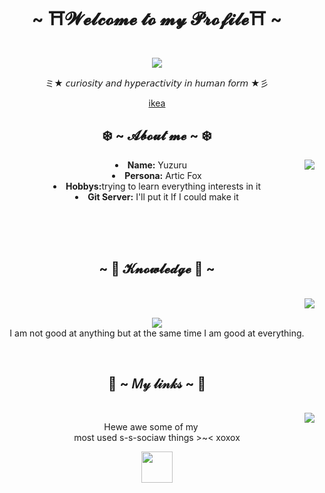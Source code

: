 <body>
    <center>
<h1 align="center">~ ⛩️𝓦𝓮𝓵𝓬𝓸𝓶𝓮 𝓽𝓸 𝓶𝔂 𝓟𝓻𝓸𝓯𝓲𝓵𝓮⛩️ ~ </h1>
<br>
<div align="center">
    <a href="https://github.com/Yuzuru10">
        <img src="https://media.tenor.com/XmUpFK6JyU8AAAAi/cute-please.gif" />
    </a>
        <br>    
    <p> ミ★ 𝘤𝘶𝘳𝘪𝘰𝘴𝘪𝘵𝘺 𝘢𝘯𝘥 𝘩𝘺𝘱𝘦𝘳𝘢𝘤𝘵𝘪𝘷𝘪𝘵𝘺 𝘪𝘯 𝘩𝘶𝘮𝘢𝘯 𝘧𝘰𝘳𝘮 ★彡</p>    
<p><a href="www.ikea.com"> ikea </a></p>
</div>

<div>
<h2 align="center">❄️ ~ 𝓐𝓫𝓸𝓾𝓽 𝓶𝓮 ~ ❄️</h2>
    <div align="center">
<img src="https://media.tenor.com/mnmu16CGt6QAAAAi/dont-care-idc.gif" align="right">
    </div>

<li>
    <b>Name:</b> Yuzuru </li>
<li>
    <b>Persona:</b> Artic Fox </li>
<li>
<b>Hobbys:</b>trying to learn everything interests in it</li>    
<li>    
    <b>Git Server:</b> I'll put it If I could make it </li>
 
<br><br><br>

<div>
<h2 align="center">~ 🎉 𝓚𝓷𝓸𝔀𝓵𝓮𝓭𝓰𝓮 🎉 ~ </h2>
    <br>
    <div align="center">
    <img src="https://i.pinimg.com/originals/8d/4b/77/8d4b77c44b7a68c0fd609411e2c0ec3c.gif" align="right">
    </div>  
</div>   
<div>
    <br>
<p align="center">
<img src="https://img.shields.io/badge/adobe%20photoshop%20-%2331A8FF.svg?&style=for-the-badge&logo=adobe%20photoshop&logoColor=white"/> <br>
I am not good at anything but at the same time I am good at everything.
</p>
<br>
</div>
<div>
<h2 align="center"> 🍁 ~  𝑀𝓎 𝓁𝒾𝓃𝓀𝓈 ~ 🍁 </h2>
<br>
    <div align="center">
    <img src="https://media.tenor.com/RhSZiLz2BIYAAAAi/pyte.gif" align="right">
    </div>
    <p align="center">Hewe awe some of my <br>
most used s-s-sociaw things >~< xoxox</p>
    <p align="center"><a href="https://steamcommunity.com/id/Yuzuru_10" target="_blank"><img src="https://external-content.duckduckgo.com/iu/?u=https%3A%2F%2Fcdn.icon-icons.com%2Ficons2%2F2592%2FPNG%2F512%2Fsteam_logo_icon_154490.png&f=1&nofb=1&ipt=637fa2e2a5d034e3eabc25df325857c1380d412edc3819546d6873b6d2f2f7cc&ipo=images" width="50px" height="50px"/></a>
</div>
</body>   